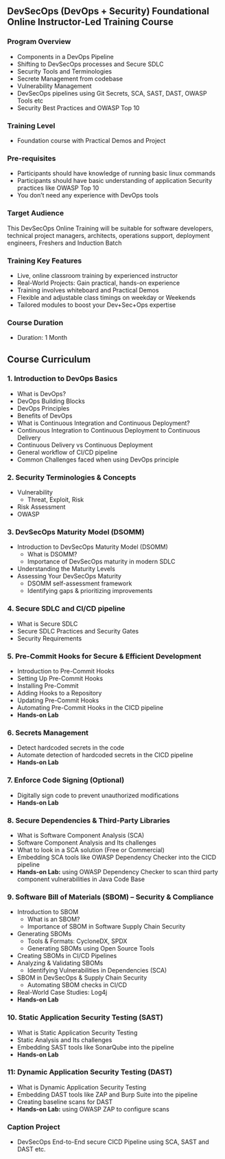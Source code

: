 ## DevSecOps (DevOps + Security) Foundational Online Instructor-Led Training Course

### Program Overview
- Components in a DevOps Pipeline
- Shifting to DevSecOps processes and Secure SDLC
- Security Tools and Terminologies
- Secrete Management from codebase
- Vulnerability Management
- DevSecOps pipelines using Git Secrets, SCA, SAST, DAST, OWASP Tools etc
- Security Best Practices and OWASP Top 10

### Training Level
- Foundation course with Practical Demos and Project

### Pre-requisites
- Participants should have knowledge of running basic linux commands
- Participants should have basic understanding of application Security practices like OWASP Top 10
- You don’t need any experience with DevOps tools

### Target Audience
This DevSecOps Online Training will be suitable for software developers, technical project managers, architects, operations support, deployment engineers, Freshers and Induction Batch

### Training Key Features
- Live, online classroom training by experienced instructor
- Real-World Projects: Gain practical, hands-on experience
- Training involves whiteboard and Practical Demos
- Flexible and adjustable class timings on weekday or Weekends
- Tailored modules to boost your Dev+Sec+Ops expertise

### Course Duration
- Duration: 1 Month

## Course Curriculum

### 1. Introduction to DevOps Basics
- What is DevOps?
- DevOps Building Blocks
- DevOps Principles
- Benefits of DevOps
- What is Continuous Integration and Continuous Deployment?
- Continuous Integration to Continuous Deployment to Continuous Delivery
- Continuous Delivery vs Continuous Deployment
- General workflow of CI/CD pipeline
- Common Challenges faced when using DevOps principle

### 2. Security Terminologies & Concepts
- Vulnerability
	- Threat, Exploit, Risk
- Risk Assessment
- OWASP

### 3. DevSecOps Maturity Model (DSOMM)
- Introduction to DevSecOps Maturity Model (DSOMM)
	- What is DSOMM?
	- Importance of DevSecOps maturity in modern SDLC
- Understanding the Maturity Levels
- Assessing Your DevSecOps Maturity
	- DSOMM self-assessment framework
	- Identifying gaps & prioritizing improvements
  
### 4. Secure SDLC and CI/CD pipeline
- What is Secure SDLC
- Secure SDLC Practices and Security Gates
- Security Requirements

### 5. Pre-Commit Hooks for Secure & Efficient Development
- Introduction to Pre-Commit Hooks
- Setting Up Pre-Commit Hooks
- Installing Pre-Commit
- Adding Hooks to a Repository
- Updating Pre-Commit Hooks
- Automating Pre-Commit Hooks in the CICD pipeline
- **Hands-on Lab**

### 6. Secrets Management
- Detect hardcoded secrets in the code
- Automate detection of hardcoded secrets in the CICD pipeline
- **Hands-on Lab**

### 7. Enforce Code Signing (Optional)
- Digitally sign code to prevent unauthorized modifications
- **Hands-on Lab**

### 8. Secure Dependencies & Third-Party Libraries
- What is Software Component Analysis (SCA)
- Software Component Analysis and Its challenges
- What to look in a SCA solution (Free or Commercial)
- Embedding SCA tools like OWASP Dependency Checker into the CICD pipeline
- **Hands-on Lab:** using OWASP Dependency Checker to scan third party component vulnerabilities in Java Code Base

### 9. Software Bill of Materials (SBOM) – Security & Compliance
- Introduction to SBOM
	- What is an SBOM?
	- Importance of SBOM in Software Supply Chain Security
- Generating SBOMs
	- Tools & Formats: CycloneDX, SPDX
	- Generating SBOMs using Open Source Tools
- Creating SBOMs in CI/CD Pipelines
- Analyzing & Validating SBOMs
	- Identifying Vulnerabilities in Dependencies (SCA)
- SBOM in DevSecOps & Supply Chain Security
	- Automating SBOM checks in CI/CD
- Real-World Case Studies: Log4j
- **Hands-on Lab**

### 10. Static Application Security Testing (SAST)
- What is Static Application Security Testing
- Static Analysis and Its challenges
- Embedding SAST tools like SonarQube into the pipeline
- **Hands-on Lab**

### 11: Dynamic Application Security Testing (DAST)
- What is Dynamic Application Security Testing
- Embedding DAST tools like ZAP and Burp Suite into the pipeline
- Creating baseline scans for DAST
- **Hands-on Lab:** using OWASP ZAP to configure scans

### Caption Project
- DevSecOps End-to-End secure CICD Pipeline using SCA, SAST and DAST etc.
